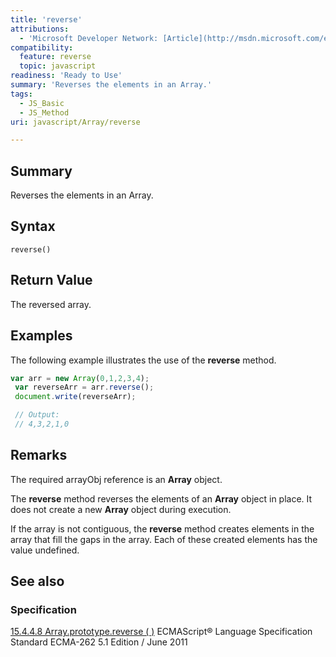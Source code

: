 ```yaml
---
title: 'reverse'
attributions:
  - 'Microsoft Developer Network: [Article](http://msdn.microsoft.com/en-us/library/ie/3333858x(v=vs.94).aspx)'
compatibility:
  feature: reverse
  topic: javascript
readiness: 'Ready to Use'
summary: 'Reverses the elements in an Array.'
tags:
  - JS_Basic
  - JS_Method
uri: javascript/Array/reverse

---
```

## Summary

Reverses the elements in an Array.

## Syntax

    reverse()

## Return Value

The reversed array.

## Examples

The following example illustrates the use of the **reverse** method.

``` js
var arr = new Array(0,1,2,3,4);
 var reverseArr = arr.reverse();
 document.write(reverseArr);

 // Output:
 // 4,3,2,1,0
```

## Remarks

The required arrayObj reference is an **Array** object.

The **reverse** method reverses the elements of an **Array** object in place. It does not create a new **Array** object during execution.

If the array is not contiguous, the **reverse** method creates elements in the array that fill the gaps in the array. Each of these created elements has the value undefined.

## See also

### Specification

[15.4.4.8 Array.prototype.reverse ( )](http://www.ecma-international.org/ecma-262/5.1/#sec-15.4.4.8) ECMAScript® Language Specification Standard ECMA-262 5.1 Edition / June 2011

